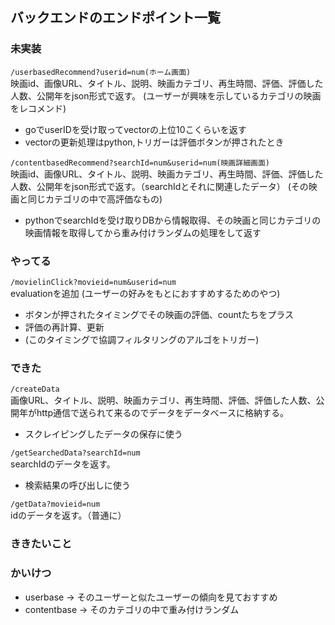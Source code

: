 ## バックエンドのエンドポイント一覧

### 未実装
`/userbasedRecommend?userid=num(ホーム画面)`  
    映画id、画像URL、タイトル、説明、映画カテゴリ、再生時間、評価、評価した人数、公開年をjson形式で返す。
    (ユーザーが興味を示しているカテゴリの映画をレコメンド)
- goでuserIDを受け取ってvectorの上位10こくらいを返す
- vectorの更新処理はpython,トリガーは評価ボタンが押されたとき

`/contentbasedRecommend?searchId=num&userid=num(映画詳細画面)`  
    映画id、画像URL、タイトル、説明、映画カテゴリ、再生時間、評価、評価した人数、公開年をjson形式で返す。（searchIdとそれに関連したデータ）
    (その映画と同じカテゴリの中で高評価なもの)
- pythonでsearchIdを受け取りDBから情報取得、その映画と同じカテゴリの映画情報を取得してから重み付けランダムの処理をして返す

### やってる
`/movielinClick?movieid=num&userid=num`  
    evaluationを追加
    (ユーザーの好みをもとにおすすめするためのやつ)  
- ボタンが押されたタイミングでその映画の評価、countたちをプラス
- 評価の再計算、更新
- (このタイミングで協調フィルタリングのアルゴをトリガー)


### できた
`/createData`  
    画像URL、タイトル、説明、映画カテゴリ、再生時間、評価、評価した人数、公開年がhttp通信で送られて来るのでデータをデータベースに格納する。
- スクレイピングしたデータの保存に使う

`/getSearchedData?searchId=num`  
    searchIdのデータを返す。
- 検索結果の呼び出しに使う
    
`/getData?movieid=num`  
    idのデータを返す。（普通に）

### ききたいこと


### かいけつ
- userbase -> そのユーザーと似たユーザーの傾向を見ておすすめ
- contentbase -> そのカテゴリの中で重み付けランダム
